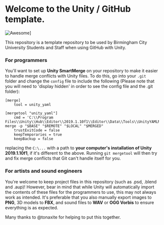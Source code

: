 # Welcome to the Unity / GitHub template. 
 ![Awesome](https://cdn.rawgit.com/sindresorhus/awesome/d7305f38d29fed78fa85652e3a63e154dd8e8829/media/badge.svg)]

This repository is a template repository to be used by Birmingham City University Students and Staff when using GitHub with Unity.

### For programmers
You'll want to set up **Unity SmartMerge** on your repository to make it easier to handle merge conflicts with Unity files. To do this, go into your `.git` folder and change the `config` file to include the following (Please note that you will need to 'display hidden' in order to see the config file and the .git folder):

```
[merge]
	tool = unity_yaml

[mergetool "unity_yaml"]
	cmd = 'C:\\Program Files\\Unity\\Hub\\Editor\\2019.1.10f1\\Editor\\Data\\Tools\\UnityYAMLMerge.exe' merge -p "$BASE" "$REMOTE" "$LOCAL" "$MERGED"
	trustExitCode = false
	keepTemporaries = true
	keepBackup = false
```

replacing the `C:\...` with a path to **your computer's installation of Unity 2019.1.10f1**, if it's different to the above. Running `git mergetool` will then try and fix merge conflicts that Git can't handle itself for you.

### For artists and sound engineers
You're welcome to keep project files in this repository (such as .psd, .blend and .aup)! However, bear in mind that while Unity will automatically import the contents of these files for the programmers to use, this may not always work as intended. It's preferable that you also manually export images to **PNG**, 3D models to **FBX**, and sound files to **WAV** or **OGG Vorbis** to ensure everything is as expected.


Many thanks to @tonaxite for helping to put this together. 

